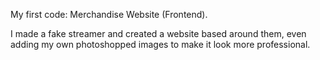 My first code: Merchandise Website (Frontend).

I made a fake streamer and created a website based around them, even adding my own photoshopped images to make it look more professional.
